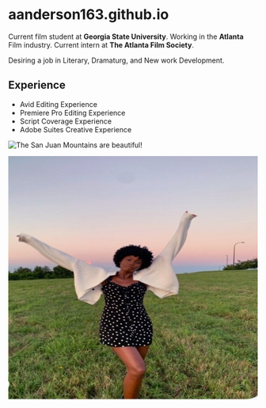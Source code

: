 # aanderson163.github.io

Current film student at **Georgia State University**. Working in the **Atlanta** Film industry. Current intern at **The Atlanta Film Society**. 

<p>Desiring a job in Literary, Dramaturg, and New work Development.

## Experience 

- Avid Editing Experience 
- Premiere Pro Editing Experience 
- Script Coverage Experience
- Adobe Suites Creative Experience 


![The San Juan Mountains are beautiful!](https://mdg.imgix.net/assets/images/san-juan-mountains.jpg?auto=format&fit=clip&q=40&w=1080 "San Juan Mountains")

![alt text!](/images/imageedit_19_3395788702.jpg) 